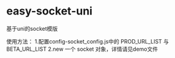 # easy-socket-uni
基于uni的socket模版

使用方法：
1.配置config-socket_config.js中的 PROD_URL_LIST 与 BETA_URL_LIST
2.new 一个 socket 对象，详情请见demo文件
